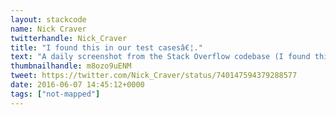 ```yaml
---
layout: stackcode
name: Nick Craver
twitterhandle: Nick_Craver
title: "I found this in our test casesâ€¦."
text: "A daily screenshot from the Stack Overflow codebase (I found this in our test casesâ€¦). "
thumbnailhandle: m8ozo9uENM
tweet: https://twitter.com/Nick_Craver/status/740147594379288577
date: 2016-06-07 14:45:12+0000
tags: ["not-mapped"]
---
```

